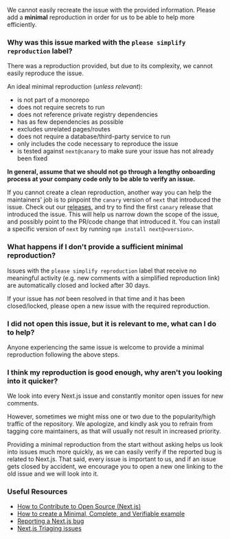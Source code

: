 We cannot easily recreate the issue with the provided information. Please add a **minimal** reproduction in order for us to be able to help more efficiently.

### Why was this issue marked with the `please simplify reproduction` label?

There was a reproduction provided, but due to its complexity, we cannot easily reproduce the issue.

An ideal minimal reproduction (_unless relevant_):

- is not part of a monorepo
- does not require secrets to run
- does not reference private registry dependencies
- has as few dependencies as possible
- excludes unrelated pages/routes
- does not require a database/third-party service to run
- only includes the code necessary to reproduce the issue
- is tested against `next@canary` to make sure your issue has not already been fixed

**In general, assume that we should not go through a lengthy onboarding process at your company code only to be able to verify an issue.**

If you cannot create a clean reproduction, another way you can help the maintainers' job is to pinpoint the `canary` version of `next` that introduced the issue. Check out our [releases](https://github.com/vercel/next.js/releases), and try to find the first `canary` release that introduced the issue. This will help us narrow down the scope of the issue, and possibly point to the PR/code change that introduced it. You can install a specific version of `next` by running `npm install next@<version>`.

### What happens if I don't provide a sufficient minimal reproduction?

Issues with the `please simplify reproduction` label that receive no meaningful activity (e.g. new comments with a simplified reproduction link) are automatically closed and locked after 30 days.

If your issue has _not_ been resolved in that time and it has been closed/locked, please open a new issue with the required reproduction.

### I did not open this issue, but it is relevant to me, what can I do to help?

Anyone experiencing the same issue is welcome to provide a minimal reproduction following the above steps.

### I think my reproduction is good enough, why aren't you looking into it quicker?

We look into every Next.js issue and constantly monitor open issues for new comments.

However, sometimes we might miss one or two due to the popularity/high traffic of the repository. We apologize, and kindly ask you to refrain from tagging core maintainers, as that will usually not result in increased priority.

Providing a minimal reproduction from the start without asking helps us look into issues much more quickly, as we can easily verify if the reported bug is related to Next.js. That said, every issue is important to us, and if an issue gets closed by accident, we encourage you to open a new one linking to the old issue and we will look into it.

### Useful Resources

- [How to Contribute to Open Source (Next.js)](https://www.youtube.com/watch?v=cuoNzXFLitc)
- [How to create a Minimal, Complete, and Verifiable example](https://stackoverflow.com/help/mcve)
- [Reporting a Next.js bug](https://github.com/vercel/next.js/blob/canary/.github/ISSUE_TEMPLATE/1.bug_report.yml)
- [Next.js Triaging issues](https://github.com/vercel/next.js/blob/canary/contributing/repository/triaging.md)
